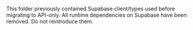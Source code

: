This folder previously contained Supabase client/types used before migrating to API-only.
All runtime dependencies on Supabase have been removed. Do not reintroduce them.
